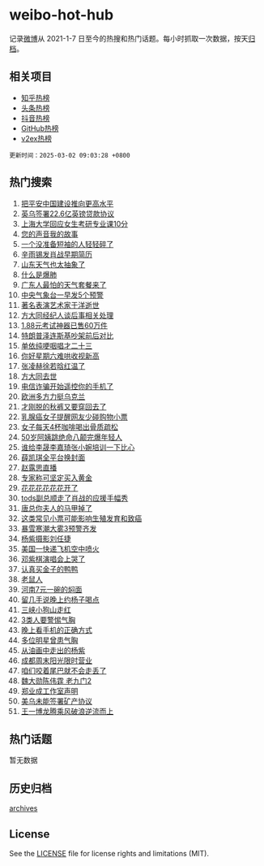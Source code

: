 # weibo-hot-hub

记录[微博](https://www.weibo.com)从 2021-1-7 日至今的热搜和热门话题。每小时抓取一次数据，按天[归档](archives)。

## 相关项目

- [知乎热榜](https://github.com/lonnyzhang423/zhihu-hot-hub)
- [头条热榜](https://github.com/lonnyzhang423/toutiao-hot-hub)
- [抖音热榜](https://github.com/lonnyzhang423/douyin-hot-hub)
- [GitHub热榜](https://github.com/lonnyzhang423/github-hot-hub)
- [v2ex热榜](https://github.com/lonnyzhang423/v2ex-hot-hub)


`更新时间：2025-03-02 09:03:28 +0800`

## 热门搜索

1. [把平安中国建设推向更高水平](https://m.weibo.cn/search?containerid=100103type%3D1%26t%3D10%26q%3D%23%E6%8A%8A%E5%B9%B3%E5%AE%89%E4%B8%AD%E5%9B%BD%E5%BB%BA%E8%AE%BE%E6%8E%A8%E5%90%91%E6%9B%B4%E9%AB%98%E6%B0%B4%E5%B9%B3%23&stream_entry_id=51&isnewpage=1&extparam=seat%3D1%26cate%3D10103%26stream_entry_id%3D51%26c_type%3D51%26pos%3D0%26filter_type%3Drealtimehot%26q%3D%2523%25E6%258A%258A%25E5%25B9%25B3%25E5%25AE%2589%25E4%25B8%25AD%25E5%259B%25BD%25E5%25BB%25BA%25E8%25AE%25BE%25E6%258E%25A8%25E5%2590%2591%25E6%259B%25B4%25E9%25AB%2598%25E6%25B0%25B4%25E5%25B9%25B3%2523%26dgr%3D0%26display_time%3D1740877407%26pre_seqid%3D17408774077280413189612)
1. [英乌签署22.6亿英镑贷款协议](https://m.weibo.cn/search?containerid=100103type%3D1%26t%3D10%26q%3D%23%E8%8B%B1%E4%B9%8C%E7%AD%BE%E7%BD%B222.6%E4%BA%BF%E8%8B%B1%E9%95%91%E8%B4%B7%E6%AC%BE%E5%8D%8F%E8%AE%AE%23&stream_entry_id=31&isnewpage=1&extparam=seat%3D1%26stream_entry_id%3D31%26filter_type%3Drealtimehot%26c_type%3D31%26band_rank%3D1%26cate%3D5001%26lcate%3D5001%26flag%3D0%26pos%3D0%26realpos%3D1%26q%3D%2523%25E8%258B%25B1%25E4%25B9%258C%25E7%25AD%25BE%25E7%25BD%25B222.6%25E4%25BA%25BF%25E8%258B%25B1%25E9%2595%2591%25E8%25B4%25B7%25E6%25AC%25BE%25E5%258D%258F%25E8%25AE%25AE%2523%26dgr%3D0%26display_time%3D1740877407%26pre_seqid%3D17408774077280413189612)
1. [上海大学回应女生考研专业课10分](https://m.weibo.cn/search?containerid=100103type%3D1%26t%3D10%26q%3D%23%E4%B8%8A%E6%B5%B7%E5%A4%A7%E5%AD%A6%E5%9B%9E%E5%BA%94%E5%A5%B3%E7%94%9F%E8%80%83%E7%A0%94%E4%B8%93%E4%B8%9A%E8%AF%BE10%E5%88%86%23&stream_entry_id=31&isnewpage=1&extparam=seat%3D1%26stream_entry_id%3D31%26filter_type%3Drealtimehot%26c_type%3D31%26band_rank%3D2%26cate%3D5001%26lcate%3D5001%26flag%3D1%26pos%3D1%26realpos%3D2%26q%3D%2523%25E4%25B8%258A%25E6%25B5%25B7%25E5%25A4%25A7%25E5%25AD%25A6%25E5%259B%259E%25E5%25BA%2594%25E5%25A5%25B3%25E7%2594%259F%25E8%2580%2583%25E7%25A0%2594%25E4%25B8%2593%25E4%25B8%259A%25E8%25AF%25BE10%25E5%2588%2586%2523%26dgr%3D0%26display_time%3D1740877407%26pre_seqid%3D17408774077280413189612)
1. [您的声音我的故事](https://m.weibo.cn/search?containerid=100103type%3D1%26t%3D10%26q%3D%23%E6%82%A8%E7%9A%84%E5%A3%B0%E9%9F%B3%E6%88%91%E7%9A%84%E6%95%85%E4%BA%8B%23&stream_entry_id=31&isnewpage=1&extparam=seat%3D1%26stream_entry_id%3D31%26filter_type%3Drealtimehot%26c_type%3D31%26band_rank%3D3%26cate%3D5001%26lcate%3D5001%26flag%3D0%26pos%3D2%26realpos%3D3%26q%3D%2523%25E6%2582%25A8%25E7%259A%2584%25E5%25A3%25B0%25E9%259F%25B3%25E6%2588%2591%25E7%259A%2584%25E6%2595%2585%25E4%25BA%258B%2523%26dgr%3D0%26display_time%3D1740877407%26pre_seqid%3D17408774077280413189612)
1. [一个没准备短袖的人轻轻碎了](https://m.weibo.cn/search?containerid=100103type%3D1%26t%3D10%26q%3D%23%E4%B8%80%E4%B8%AA%E6%B2%A1%E5%87%86%E5%A4%87%E7%9F%AD%E8%A2%96%E7%9A%84%E4%BA%BA%E8%BD%BB%E8%BD%BB%E7%A2%8E%E4%BA%86%23&stream_entry_id=31&isnewpage=1&extparam=seat%3D1%26stream_entry_id%3D31%26filter_type%3Drealtimehot%26c_type%3D31%26band_rank%3D4%26cate%3D5001%26lcate%3D5001%26flag%3D0%26pos%3D3%26realpos%3D4%26q%3D%2523%25E4%25B8%2580%25E4%25B8%25AA%25E6%25B2%25A1%25E5%2587%2586%25E5%25A4%2587%25E7%259F%25AD%25E8%25A2%2596%25E7%259A%2584%25E4%25BA%25BA%25E8%25BD%25BB%25E8%25BD%25BB%25E7%25A2%258E%25E4%25BA%2586%2523%26dgr%3D0%26display_time%3D1740877407%26pre_seqid%3D17408774077280413189612)
1. [辛雨锡发肖战早期简历](https://m.weibo.cn/search?containerid=100103type%3D1%26t%3D10%26q%3D%23%E8%BE%9B%E9%9B%A8%E9%94%A1%E5%8F%91%E8%82%96%E6%88%98%E6%97%A9%E6%9C%9F%E7%AE%80%E5%8E%86%23&stream_entry_id=31&isnewpage=1&extparam=seat%3D1%26stream_entry_id%3D31%26filter_type%3Drealtimehot%26c_type%3D31%26band_rank%3D5%26cate%3D5001%26lcate%3D5001%26flag%3D2%26pos%3D4%26realpos%3D5%26q%3D%2523%25E8%25BE%259B%25E9%259B%25A8%25E9%2594%25A1%25E5%258F%2591%25E8%2582%2596%25E6%2588%2598%25E6%2597%25A9%25E6%259C%259F%25E7%25AE%2580%25E5%258E%2586%2523%26dgr%3D0%26display_time%3D1740877407%26pre_seqid%3D17408774077280413189612)
1. [山东天气也太抽象了](https://m.weibo.cn/search?containerid=100103type%3D1%26t%3D10%26q%3D%23%E5%B1%B1%E4%B8%9C%E5%A4%A9%E6%B0%94%E4%B9%9F%E5%A4%AA%E6%8A%BD%E8%B1%A1%E4%BA%86%23&stream_entry_id=31&isnewpage=1&extparam=seat%3D1%26stream_entry_id%3D31%26filter_type%3Drealtimehot%26c_type%3D31%26band_rank%3D6%26cate%3D5001%26lcate%3D5001%26flag%3D1%26pos%3D5%26realpos%3D6%26q%3D%2523%25E5%25B1%25B1%25E4%25B8%259C%25E5%25A4%25A9%25E6%25B0%2594%25E4%25B9%259F%25E5%25A4%25AA%25E6%258A%25BD%25E8%25B1%25A1%25E4%25BA%2586%2523%26dgr%3D0%26display_time%3D1740877407%26pre_seqid%3D17408774077280413189612)
1. [什么是爆肺](https://m.weibo.cn/search?containerid=100103type%3D1%26t%3D10%26q%3D%23%E4%BB%80%E4%B9%88%E6%98%AF%E7%88%86%E8%82%BA%23&stream_entry_id=31&isnewpage=1&extparam=seat%3D1%26stream_entry_id%3D31%26filter_type%3Drealtimehot%26c_type%3D31%26band_rank%3D7%26cate%3D5001%26lcate%3D5001%26flag%3D16%26pos%3D6%26realpos%3D7%26q%3D%2523%25E4%25BB%2580%25E4%25B9%2588%25E6%2598%25AF%25E7%2588%2586%25E8%2582%25BA%2523%26dgr%3D0%26display_time%3D1740877407%26pre_seqid%3D17408774077280413189612)
1. [广东人最怕的天气套餐来了](https://m.weibo.cn/search?containerid=100103type%3D1%26t%3D10%26q%3D%23%E5%B9%BF%E4%B8%9C%E4%BA%BA%E6%9C%80%E6%80%95%E7%9A%84%E5%A4%A9%E6%B0%94%E5%A5%97%E9%A4%90%E6%9D%A5%E4%BA%86%23&stream_entry_id=31&isnewpage=1&extparam=seat%3D1%26stream_entry_id%3D31%26filter_type%3Drealtimehot%26c_type%3D31%26band_rank%3D8%26cate%3D5001%26lcate%3D5001%26flag%3D0%26pos%3D7%26realpos%3D8%26q%3D%2523%25E5%25B9%25BF%25E4%25B8%259C%25E4%25BA%25BA%25E6%259C%2580%25E6%2580%2595%25E7%259A%2584%25E5%25A4%25A9%25E6%25B0%2594%25E5%25A5%2597%25E9%25A4%2590%25E6%259D%25A5%25E4%25BA%2586%2523%26dgr%3D0%26display_time%3D1740877407%26pre_seqid%3D17408774077280413189612)
1. [中央气象台一早发5个预警](https://m.weibo.cn/search?containerid=100103type%3D1%26t%3D10%26q%3D%23%E4%B8%AD%E5%A4%AE%E6%B0%94%E8%B1%A1%E5%8F%B0%E4%B8%80%E6%97%A9%E5%8F%915%E4%B8%AA%E9%A2%84%E8%AD%A6%23&stream_entry_id=31&isnewpage=1&extparam=seat%3D1%26stream_entry_id%3D31%26filter_type%3Drealtimehot%26c_type%3D31%26band_rank%3D9%26cate%3D5001%26lcate%3D5001%26flag%3D1%26pos%3D8%26realpos%3D9%26q%3D%2523%25E4%25B8%25AD%25E5%25A4%25AE%25E6%25B0%2594%25E8%25B1%25A1%25E5%258F%25B0%25E4%25B8%2580%25E6%2597%25A9%25E5%258F%25915%25E4%25B8%25AA%25E9%25A2%2584%25E8%25AD%25A6%2523%26dgr%3D0%26display_time%3D1740877407%26pre_seqid%3D17408774077280413189612)
1. [著名表演艺术家于洋逝世](https://m.weibo.cn/search?containerid=100103type%3D1%26t%3D10%26q%3D%23%E8%91%97%E5%90%8D%E8%A1%A8%E6%BC%94%E8%89%BA%E6%9C%AF%E5%AE%B6%E4%BA%8E%E6%B4%8B%E9%80%9D%E4%B8%96%23&stream_entry_id=31&isnewpage=1&extparam=seat%3D1%26stream_entry_id%3D31%26filter_type%3Drealtimehot%26c_type%3D31%26band_rank%3D10%26cate%3D5001%26lcate%3D5001%26flag%3D0%26pos%3D9%26realpos%3D10%26q%3D%2523%25E8%2591%2597%25E5%2590%258D%25E8%25A1%25A8%25E6%25BC%2594%25E8%2589%25BA%25E6%259C%25AF%25E5%25AE%25B6%25E4%25BA%258E%25E6%25B4%258B%25E9%2580%259D%25E4%25B8%2596%2523%26dgr%3D0%26display_time%3D1740877407%26pre_seqid%3D17408774077280413189612)
1. [方大同经纪人谈后事相关处理](https://m.weibo.cn/search?containerid=100103type%3D1%26t%3D10%26q%3D%23%E6%96%B9%E5%A4%A7%E5%90%8C%E7%BB%8F%E7%BA%AA%E4%BA%BA%E8%B0%88%E5%90%8E%E4%BA%8B%E7%9B%B8%E5%85%B3%E5%A4%84%E7%90%86%23&stream_entry_id=31&isnewpage=1&extparam=seat%3D1%26stream_entry_id%3D31%26filter_type%3Drealtimehot%26c_type%3D31%26band_rank%3D11%26cate%3D5001%26lcate%3D5001%26flag%3D0%26pos%3D10%26realpos%3D11%26q%3D%2523%25E6%2596%25B9%25E5%25A4%25A7%25E5%2590%258C%25E7%25BB%258F%25E7%25BA%25AA%25E4%25BA%25BA%25E8%25B0%2588%25E5%2590%258E%25E4%25BA%258B%25E7%259B%25B8%25E5%2585%25B3%25E5%25A4%2584%25E7%2590%2586%2523%26dgr%3D0%26display_time%3D1740877407%26pre_seqid%3D17408774077280413189612)
1. [1.88元考试神器已售60万件](https://m.weibo.cn/search?containerid=100103type%3D1%26t%3D10%26q%3D%231.88%E5%85%83%E8%80%83%E8%AF%95%E7%A5%9E%E5%99%A8%E5%B7%B2%E5%94%AE60%E4%B8%87%E4%BB%B6%23&stream_entry_id=31&isnewpage=1&extparam=seat%3D1%26stream_entry_id%3D31%26filter_type%3Drealtimehot%26c_type%3D31%26band_rank%3D12%26cate%3D5001%26lcate%3D5001%26flag%3D0%26pos%3D11%26realpos%3D12%26q%3D%25231.88%25E5%2585%2583%25E8%2580%2583%25E8%25AF%2595%25E7%25A5%259E%25E5%2599%25A8%25E5%25B7%25B2%25E5%2594%25AE60%25E4%25B8%2587%25E4%25BB%25B6%2523%26dgr%3D0%26display_time%3D1740877407%26pre_seqid%3D17408774077280413189612)
1. [特朗普泽连斯基吵架前后对比](https://m.weibo.cn/search?containerid=100103type%3D1%26t%3D10%26q%3D%23%E7%89%B9%E6%9C%97%E6%99%AE%E6%B3%BD%E8%BF%9E%E6%96%AF%E5%9F%BA%E5%90%B5%E6%9E%B6%E5%89%8D%E5%90%8E%E5%AF%B9%E6%AF%94%23&stream_entry_id=31&isnewpage=1&extparam=seat%3D1%26stream_entry_id%3D31%26filter_type%3Drealtimehot%26c_type%3D31%26band_rank%3D13%26cate%3D5001%26lcate%3D5001%26flag%3D0%26pos%3D12%26realpos%3D13%26q%3D%2523%25E7%2589%25B9%25E6%259C%2597%25E6%2599%25AE%25E6%25B3%25BD%25E8%25BF%259E%25E6%2596%25AF%25E5%259F%25BA%25E5%2590%25B5%25E6%259E%25B6%25E5%2589%258D%25E5%2590%258E%25E5%25AF%25B9%25E6%25AF%2594%2523%26dgr%3D0%26display_time%3D1740877407%26pre_seqid%3D17408774077280413189612)
1. [单依纯哽咽唱才二十三](https://m.weibo.cn/search?containerid=100103type%3D1%26t%3D10%26q%3D%23%E5%8D%95%E4%BE%9D%E7%BA%AF%E5%93%BD%E5%92%BD%E5%94%B1%E6%89%8D%E4%BA%8C%E5%8D%81%E4%B8%89%23&stream_entry_id=31&isnewpage=1&extparam=seat%3D1%26stream_entry_id%3D31%26filter_type%3Drealtimehot%26c_type%3D31%26band_rank%3D14%26cate%3D5001%26lcate%3D5001%26flag%3D0%26pos%3D13%26realpos%3D14%26q%3D%2523%25E5%258D%2595%25E4%25BE%259D%25E7%25BA%25AF%25E5%2593%25BD%25E5%2592%25BD%25E5%2594%25B1%25E6%2589%258D%25E4%25BA%258C%25E5%258D%2581%25E4%25B8%2589%2523%26dgr%3D0%26display_time%3D1740877407%26pre_seqid%3D17408774077280413189612)
1. [你好星期六难哄收视新高](https://m.weibo.cn/search?containerid=100103type%3D1%26t%3D10%26q%3D%E4%BD%A0%E5%A5%BD%E6%98%9F%E6%9C%9F%E5%85%AD%E9%9A%BE%E5%93%84%E6%94%B6%E8%A7%86%E6%96%B0%E9%AB%98&stream_entry_id=31&isnewpage=1&extparam=seat%3D1%26stream_entry_id%3D31%26filter_type%3Drealtimehot%26c_type%3D31%26band_rank%3D15%26cate%3D5001%26lcate%3D5001%26flag%3D0%26pos%3D14%26realpos%3D15%26q%3D%25E4%25BD%25A0%25E5%25A5%25BD%25E6%2598%259F%25E6%259C%259F%25E5%2585%25AD%25E9%259A%25BE%25E5%2593%2584%25E6%2594%25B6%25E8%25A7%2586%25E6%2596%25B0%25E9%25AB%2598%26dgr%3D0%26display_time%3D1740877407%26pre_seqid%3D17408774077280413189612)
1. [张凌赫徐若晗红温了](https://m.weibo.cn/search?containerid=100103type%3D1%26t%3D10%26q%3D%E5%BC%A0%E5%87%8C%E8%B5%AB%E5%BE%90%E8%8B%A5%E6%99%97%E7%BA%A2%E6%B8%A9%E4%BA%86&stream_entry_id=31&isnewpage=1&extparam=seat%3D1%26stream_entry_id%3D31%26filter_type%3Drealtimehot%26c_type%3D31%26band_rank%3D16%26cate%3D5001%26lcate%3D5001%26flag%3D1%26pos%3D15%26realpos%3D16%26q%3D%25E5%25BC%25A0%25E5%2587%258C%25E8%25B5%25AB%25E5%25BE%2590%25E8%258B%25A5%25E6%2599%2597%25E7%25BA%25A2%25E6%25B8%25A9%25E4%25BA%2586%26dgr%3D0%26display_time%3D1740877407%26pre_seqid%3D17408774077280413189612)
1. [方大同去世](https://m.weibo.cn/search?containerid=100103type%3D1%26t%3D10%26q%3D%23%E6%96%B9%E5%A4%A7%E5%90%8C%E5%8E%BB%E4%B8%96%23&stream_entry_id=31&isnewpage=1&extparam=seat%3D1%26stream_entry_id%3D31%26filter_type%3Drealtimehot%26c_type%3D31%26band_rank%3D17%26cate%3D5001%26lcate%3D5001%26flag%3D0%26pos%3D16%26realpos%3D17%26q%3D%2523%25E6%2596%25B9%25E5%25A4%25A7%25E5%2590%258C%25E5%258E%25BB%25E4%25B8%2596%2523%26dgr%3D0%26display_time%3D1740877407%26pre_seqid%3D17408774077280413189612)
1. [电信诈骗开始遥控你的手机了](https://m.weibo.cn/search?containerid=100103type%3D1%26t%3D10%26q%3D%23%E7%94%B5%E4%BF%A1%E8%AF%88%E9%AA%97%E5%BC%80%E5%A7%8B%E9%81%A5%E6%8E%A7%E4%BD%A0%E7%9A%84%E6%89%8B%E6%9C%BA%E4%BA%86%23&stream_entry_id=31&isnewpage=1&extparam=seat%3D1%26stream_entry_id%3D31%26filter_type%3Drealtimehot%26c_type%3D31%26band_rank%3D18%26cate%3D5001%26lcate%3D5001%26flag%3D0%26pos%3D17%26realpos%3D18%26q%3D%2523%25E7%2594%25B5%25E4%25BF%25A1%25E8%25AF%2588%25E9%25AA%2597%25E5%25BC%2580%25E5%25A7%258B%25E9%2581%25A5%25E6%258E%25A7%25E4%25BD%25A0%25E7%259A%2584%25E6%2589%258B%25E6%259C%25BA%25E4%25BA%2586%2523%26dgr%3D0%26display_time%3D1740877407%26pre_seqid%3D17408774077280413189612)
1. [欧洲多方力挺乌克兰](https://m.weibo.cn/search?containerid=100103type%3D1%26t%3D10%26q%3D%23%E6%AC%A7%E6%B4%B2%E5%A4%9A%E6%96%B9%E5%8A%9B%E6%8C%BA%E4%B9%8C%E5%85%8B%E5%85%B0%23&stream_entry_id=31&isnewpage=1&extparam=seat%3D1%26stream_entry_id%3D31%26filter_type%3Drealtimehot%26c_type%3D31%26band_rank%3D19%26cate%3D5001%26lcate%3D5001%26flag%3D0%26pos%3D18%26realpos%3D19%26q%3D%2523%25E6%25AC%25A7%25E6%25B4%25B2%25E5%25A4%259A%25E6%2596%25B9%25E5%258A%259B%25E6%258C%25BA%25E4%25B9%258C%25E5%2585%258B%25E5%2585%25B0%2523%26dgr%3D0%26display_time%3D1740877407%26pre_seqid%3D17408774077280413189612)
1. [才刚脱的秋裤又要穿回去了](https://m.weibo.cn/search?containerid=100103type%3D1%26t%3D10%26q%3D%23%E6%89%8D%E5%88%9A%E8%84%B1%E7%9A%84%E7%A7%8B%E8%A3%A4%E5%8F%88%E8%A6%81%E7%A9%BF%E5%9B%9E%E5%8E%BB%E4%BA%86%23&stream_entry_id=31&isnewpage=1&extparam=seat%3D1%26stream_entry_id%3D31%26filter_type%3Drealtimehot%26c_type%3D31%26band_rank%3D20%26cate%3D5001%26lcate%3D5001%26flag%3D1%26pos%3D19%26realpos%3D20%26q%3D%2523%25E6%2589%258D%25E5%2588%259A%25E8%2584%25B1%25E7%259A%2584%25E7%25A7%258B%25E8%25A3%25A4%25E5%258F%2588%25E8%25A6%2581%25E7%25A9%25BF%25E5%259B%259E%25E5%258E%25BB%25E4%25BA%2586%2523%26dgr%3D0%26display_time%3D1740877407%26pre_seqid%3D17408774077280413189612)
1. [乳腺癌女子提醒网友少碰购物小票](https://m.weibo.cn/search?containerid=100103type%3D1%26t%3D10%26q%3D%23%E4%B9%B3%E8%85%BA%E7%99%8C%E5%A5%B3%E5%AD%90%E6%8F%90%E9%86%92%E7%BD%91%E5%8F%8B%E5%B0%91%E7%A2%B0%E8%B4%AD%E7%89%A9%E5%B0%8F%E7%A5%A8%23&stream_entry_id=31&isnewpage=1&extparam=seat%3D1%26stream_entry_id%3D31%26filter_type%3Drealtimehot%26c_type%3D31%26band_rank%3D21%26cate%3D5001%26lcate%3D5001%26flag%3D0%26pos%3D20%26realpos%3D21%26q%3D%2523%25E4%25B9%25B3%25E8%2585%25BA%25E7%2599%258C%25E5%25A5%25B3%25E5%25AD%2590%25E6%258F%2590%25E9%2586%2592%25E7%25BD%2591%25E5%258F%258B%25E5%25B0%2591%25E7%25A2%25B0%25E8%25B4%25AD%25E7%2589%25A9%25E5%25B0%258F%25E7%25A5%25A8%2523%26dgr%3D0%26display_time%3D1740877407%26pre_seqid%3D17408774077280413189612)
1. [女子每天4杯咖啡喝出骨质疏松](https://m.weibo.cn/search?containerid=100103type%3D1%26t%3D10%26q%3D%23%E5%A5%B3%E5%AD%90%E6%AF%8F%E5%A4%A94%E6%9D%AF%E5%92%96%E5%95%A1%E5%96%9D%E5%87%BA%E9%AA%A8%E8%B4%A8%E7%96%8F%E6%9D%BE%23&stream_entry_id=31&isnewpage=1&extparam=seat%3D1%26stream_entry_id%3D31%26filter_type%3Drealtimehot%26c_type%3D31%26band_rank%3D22%26cate%3D5001%26lcate%3D5001%26flag%3D0%26pos%3D21%26realpos%3D22%26q%3D%2523%25E5%25A5%25B3%25E5%25AD%2590%25E6%25AF%258F%25E5%25A4%25A94%25E6%259D%25AF%25E5%2592%2596%25E5%2595%25A1%25E5%2596%259D%25E5%2587%25BA%25E9%25AA%25A8%25E8%25B4%25A8%25E7%2596%258F%25E6%259D%25BE%2523%26dgr%3D0%26display_time%3D1740877407%26pre_seqid%3D17408774077280413189612)
1. [50岁阿姨跳绝命八颠完爆年轻人](https://m.weibo.cn/search?containerid=100103type%3D1%26t%3D10%26q%3D%2350%E5%B2%81%E9%98%BF%E5%A7%A8%E8%B7%B3%E7%BB%9D%E5%91%BD%E5%85%AB%E9%A2%A0%E5%AE%8C%E7%88%86%E5%B9%B4%E8%BD%BB%E4%BA%BA%23&stream_entry_id=31&isnewpage=1&extparam=seat%3D1%26stream_entry_id%3D31%26filter_type%3Drealtimehot%26c_type%3D31%26band_rank%3D23%26cate%3D5001%26lcate%3D5001%26flag%3D0%26pos%3D22%26realpos%3D23%26q%3D%252350%25E5%25B2%2581%25E9%2598%25BF%25E5%25A7%25A8%25E8%25B7%25B3%25E7%25BB%259D%25E5%2591%25BD%25E5%2585%25AB%25E9%25A2%25A0%25E5%25AE%258C%25E7%2588%2586%25E5%25B9%25B4%25E8%25BD%25BB%25E4%25BA%25BA%2523%26dgr%3D0%26display_time%3D1740877407%26pre_seqid%3D17408774077280413189612)
1. [谁给李晟李嘉琦张小婉培训一下比心](https://m.weibo.cn/search?containerid=100103type%3D1%26t%3D10%26q%3D%E8%B0%81%E7%BB%99%E6%9D%8E%E6%99%9F%E6%9D%8E%E5%98%89%E7%90%A6%E5%BC%A0%E5%B0%8F%E5%A9%89%E5%9F%B9%E8%AE%AD%E4%B8%80%E4%B8%8B%E6%AF%94%E5%BF%83&stream_entry_id=31&isnewpage=1&extparam=seat%3D1%26stream_entry_id%3D31%26filter_type%3Drealtimehot%26c_type%3D31%26band_rank%3D24%26cate%3D5001%26lcate%3D5001%26flag%3D1%26pos%3D23%26realpos%3D24%26q%3D%25E8%25B0%2581%25E7%25BB%2599%25E6%259D%258E%25E6%2599%259F%25E6%259D%258E%25E5%2598%2589%25E7%2590%25A6%25E5%25BC%25A0%25E5%25B0%258F%25E5%25A9%2589%25E5%259F%25B9%25E8%25AE%25AD%25E4%25B8%2580%25E4%25B8%258B%25E6%25AF%2594%25E5%25BF%2583%26dgr%3D0%26display_time%3D1740877407%26pre_seqid%3D17408774077280413189612)
1. [薛凯琪全平台换封面](https://m.weibo.cn/search?containerid=100103type%3D1%26t%3D10%26q%3D%23%E8%96%9B%E5%87%AF%E7%90%AA%E5%85%A8%E5%B9%B3%E5%8F%B0%E6%8D%A2%E5%B0%81%E9%9D%A2%23&stream_entry_id=31&isnewpage=1&extparam=seat%3D1%26stream_entry_id%3D31%26filter_type%3Drealtimehot%26c_type%3D31%26band_rank%3D25%26cate%3D5001%26lcate%3D5001%26flag%3D0%26pos%3D24%26realpos%3D25%26q%3D%2523%25E8%2596%259B%25E5%2587%25AF%25E7%2590%25AA%25E5%2585%25A8%25E5%25B9%25B3%25E5%258F%25B0%25E6%258D%25A2%25E5%25B0%2581%25E9%259D%25A2%2523%26dgr%3D0%26display_time%3D1740877407%26pre_seqid%3D17408774077280413189612)
1. [赵露思直播](https://m.weibo.cn/search?containerid=100103type%3D1%26t%3D10%26q%3D%23%E8%B5%B5%E9%9C%B2%E6%80%9D%E7%9B%B4%E6%92%AD%23&stream_entry_id=31&isnewpage=1&extparam=seat%3D1%26stream_entry_id%3D31%26filter_type%3Drealtimehot%26c_type%3D31%26band_rank%3D26%26cate%3D5001%26lcate%3D5001%26flag%3D0%26pos%3D25%26realpos%3D26%26q%3D%2523%25E8%25B5%25B5%25E9%259C%25B2%25E6%2580%259D%25E7%259B%25B4%25E6%2592%25AD%2523%26dgr%3D0%26display_time%3D1740877407%26pre_seqid%3D17408774077280413189612)
1. [专家称可坚定买入黄金](https://m.weibo.cn/search?containerid=100103type%3D1%26t%3D10%26q%3D%23%E4%B8%93%E5%AE%B6%E7%A7%B0%E5%8F%AF%E5%9D%9A%E5%AE%9A%E4%B9%B0%E5%85%A5%E9%BB%84%E9%87%91%23&stream_entry_id=31&isnewpage=1&extparam=seat%3D1%26stream_entry_id%3D31%26filter_type%3Drealtimehot%26c_type%3D31%26band_rank%3D27%26cate%3D5001%26lcate%3D5001%26flag%3D0%26pos%3D26%26realpos%3D27%26q%3D%2523%25E4%25B8%2593%25E5%25AE%25B6%25E7%25A7%25B0%25E5%258F%25AF%25E5%259D%259A%25E5%25AE%259A%25E4%25B9%25B0%25E5%2585%25A5%25E9%25BB%2584%25E9%2587%2591%2523%26dgr%3D0%26display_time%3D1740877407%26pre_seqid%3D17408774077280413189612)
1. [花花花花花花开了](https://m.weibo.cn/search?containerid=100103type%3D1%26t%3D10%26q%3D%23%E8%8A%B1%E8%8A%B1%E8%8A%B1%E8%8A%B1%E8%8A%B1%E8%8A%B1%E5%BC%80%E4%BA%86%23&stream_entry_id=31&isnewpage=1&extparam=seat%3D1%26stream_entry_id%3D31%26filter_type%3Drealtimehot%26c_type%3D31%26band_rank%3D28%26cate%3D5001%26lcate%3D5001%26flag%3D1%26pos%3D27%26realpos%3D28%26q%3D%2523%25E8%258A%25B1%25E8%258A%25B1%25E8%258A%25B1%25E8%258A%25B1%25E8%258A%25B1%25E8%258A%25B1%25E5%25BC%2580%25E4%25BA%2586%2523%26dgr%3D0%26display_time%3D1740877407%26pre_seqid%3D17408774077280413189612)
1. [tods副总顺走了肖战的应援手幅秀](https://m.weibo.cn/search?containerid=100103type%3D1%26t%3D10%26q%3D%23tods%E5%89%AF%E6%80%BB%E9%A1%BA%E8%B5%B0%E4%BA%86%E8%82%96%E6%88%98%E7%9A%84%E5%BA%94%E6%8F%B4%E6%89%8B%E5%B9%85%E7%A7%80%23&stream_entry_id=31&isnewpage=1&extparam=seat%3D1%26stream_entry_id%3D31%26filter_type%3Drealtimehot%26c_type%3D31%26band_rank%3D29%26cate%3D5001%26lcate%3D5001%26flag%3D0%26pos%3D28%26realpos%3D29%26q%3D%2523tods%25E5%2589%25AF%25E6%2580%25BB%25E9%25A1%25BA%25E8%25B5%25B0%25E4%25BA%2586%25E8%2582%2596%25E6%2588%2598%25E7%259A%2584%25E5%25BA%2594%25E6%258F%25B4%25E6%2589%258B%25E5%25B9%2585%25E7%25A7%2580%2523%26dgr%3D0%26display_time%3D1740877407%26pre_seqid%3D17408774077280413189612)
1. [唐总你夫人的马甲掉了](https://m.weibo.cn/search?containerid=100103type%3D1%26t%3D10%26q%3D%E5%94%90%E6%80%BB%E4%BD%A0%E5%A4%AB%E4%BA%BA%E7%9A%84%E9%A9%AC%E7%94%B2%E6%8E%89%E4%BA%86&stream_entry_id=31&isnewpage=1&extparam=seat%3D1%26stream_entry_id%3D31%26filter_type%3Drealtimehot%26c_type%3D31%26band_rank%3D30%26cate%3D5001%26lcate%3D5001%26flag%3D0%26pos%3D29%26realpos%3D30%26q%3D%25E5%2594%2590%25E6%2580%25BB%25E4%25BD%25A0%25E5%25A4%25AB%25E4%25BA%25BA%25E7%259A%2584%25E9%25A9%25AC%25E7%2594%25B2%25E6%258E%2589%25E4%25BA%2586%26dgr%3D0%26display_time%3D1740877407%26pre_seqid%3D17408774077280413189612)
1. [这类常见小票可能影响生殖发育和致癌](https://m.weibo.cn/search?containerid=100103type%3D1%26t%3D10%26q%3D%23%E8%BF%99%E7%B1%BB%E5%B8%B8%E8%A7%81%E5%B0%8F%E7%A5%A8%E5%8F%AF%E8%83%BD%E5%BD%B1%E5%93%8D%E7%94%9F%E6%AE%96%E5%8F%91%E8%82%B2%E5%92%8C%E8%87%B4%E7%99%8C%23&stream_entry_id=31&isnewpage=1&extparam=seat%3D1%26stream_entry_id%3D31%26filter_type%3Drealtimehot%26c_type%3D31%26band_rank%3D31%26cate%3D5001%26lcate%3D5001%26flag%3D0%26pos%3D30%26realpos%3D31%26q%3D%2523%25E8%25BF%2599%25E7%25B1%25BB%25E5%25B8%25B8%25E8%25A7%2581%25E5%25B0%258F%25E7%25A5%25A8%25E5%258F%25AF%25E8%2583%25BD%25E5%25BD%25B1%25E5%2593%258D%25E7%2594%259F%25E6%25AE%2596%25E5%258F%2591%25E8%2582%25B2%25E5%2592%258C%25E8%2587%25B4%25E7%2599%258C%2523%26dgr%3D0%26display_time%3D1740877407%26pre_seqid%3D17408774077280413189612)
1. [暴雪寒潮大雾3预警齐发](https://m.weibo.cn/search?containerid=100103type%3D1%26t%3D10%26q%3D%23%E6%9A%B4%E9%9B%AA%E5%AF%92%E6%BD%AE%E5%A4%A7%E9%9B%BE3%E9%A2%84%E8%AD%A6%E9%BD%90%E5%8F%91%23&stream_entry_id=31&isnewpage=1&extparam=seat%3D1%26stream_entry_id%3D31%26filter_type%3Drealtimehot%26c_type%3D31%26band_rank%3D32%26cate%3D5001%26lcate%3D5001%26flag%3D1%26pos%3D31%26realpos%3D32%26q%3D%2523%25E6%259A%25B4%25E9%259B%25AA%25E5%25AF%2592%25E6%25BD%25AE%25E5%25A4%25A7%25E9%259B%25BE3%25E9%25A2%2584%25E8%25AD%25A6%25E9%25BD%2590%25E5%258F%2591%2523%26dgr%3D0%26display_time%3D1740877407%26pre_seqid%3D17408774077280413189612)
1. [杨紫摄影刘任捷](https://m.weibo.cn/search?containerid=100103type%3D1%26t%3D10%26q%3D%23%E6%9D%A8%E7%B4%AB%E6%91%84%E5%BD%B1%E5%88%98%E4%BB%BB%E6%8D%B7%23&stream_entry_id=31&isnewpage=1&extparam=seat%3D1%26stream_entry_id%3D31%26filter_type%3Drealtimehot%26c_type%3D31%26band_rank%3D33%26cate%3D5001%26lcate%3D5001%26flag%3D0%26pos%3D32%26realpos%3D33%26q%3D%2523%25E6%259D%25A8%25E7%25B4%25AB%25E6%2591%2584%25E5%25BD%25B1%25E5%2588%2598%25E4%25BB%25BB%25E6%258D%25B7%2523%26dgr%3D0%26display_time%3D1740877407%26pre_seqid%3D17408774077280413189612)
1. [美国一快递飞机空中喷火](https://m.weibo.cn/search?containerid=100103type%3D1%26t%3D10%26q%3D%23%E7%BE%8E%E5%9B%BD%E4%B8%80%E5%BF%AB%E9%80%92%E9%A3%9E%E6%9C%BA%E7%A9%BA%E4%B8%AD%E5%96%B7%E7%81%AB%23&stream_entry_id=31&isnewpage=1&extparam=seat%3D1%26stream_entry_id%3D31%26filter_type%3Drealtimehot%26c_type%3D31%26band_rank%3D34%26cate%3D5001%26lcate%3D5001%26flag%3D1%26pos%3D33%26realpos%3D34%26q%3D%2523%25E7%25BE%258E%25E5%259B%25BD%25E4%25B8%2580%25E5%25BF%25AB%25E9%2580%2592%25E9%25A3%259E%25E6%259C%25BA%25E7%25A9%25BA%25E4%25B8%25AD%25E5%2596%25B7%25E7%2581%25AB%2523%26dgr%3D0%26display_time%3D1740877407%26pre_seqid%3D17408774077280413189612)
1. [邓紫棋演唱会上哭了](https://m.weibo.cn/search?containerid=100103type%3D1%26t%3D10%26q%3D%23%E9%82%93%E7%B4%AB%E6%A3%8B%E6%BC%94%E5%94%B1%E4%BC%9A%E4%B8%8A%E5%93%AD%E4%BA%86%23&stream_entry_id=31&isnewpage=1&extparam=seat%3D1%26stream_entry_id%3D31%26filter_type%3Drealtimehot%26c_type%3D31%26band_rank%3D35%26cate%3D5001%26lcate%3D5001%26flag%3D0%26pos%3D34%26realpos%3D35%26q%3D%2523%25E9%2582%2593%25E7%25B4%25AB%25E6%25A3%258B%25E6%25BC%2594%25E5%2594%25B1%25E4%25BC%259A%25E4%25B8%258A%25E5%2593%25AD%25E4%25BA%2586%2523%26dgr%3D0%26display_time%3D1740877407%26pre_seqid%3D17408774077280413189612)
1. [认真买金子的鸭鸭](https://m.weibo.cn/search?containerid=100103type%3D1%26t%3D10%26q%3D%E8%AE%A4%E7%9C%9F%E4%B9%B0%E9%87%91%E5%AD%90%E7%9A%84%E9%B8%AD%E9%B8%AD&stream_entry_id=31&isnewpage=1&extparam=seat%3D1%26stream_entry_id%3D31%26filter_type%3Drealtimehot%26c_type%3D31%26band_rank%3D36%26cate%3D5001%26lcate%3D5001%26flag%3D1%26pos%3D35%26realpos%3D36%26q%3D%25E8%25AE%25A4%25E7%259C%259F%25E4%25B9%25B0%25E9%2587%2591%25E5%25AD%2590%25E7%259A%2584%25E9%25B8%25AD%25E9%25B8%25AD%26dgr%3D0%26display_time%3D1740877407%26pre_seqid%3D17408774077280413189612)
1. [老鼠人](https://m.weibo.cn/search?containerid=100103type%3D1%26t%3D10%26q%3D%E8%80%81%E9%BC%A0%E4%BA%BA&stream_entry_id=31&isnewpage=1&extparam=seat%3D1%26stream_entry_id%3D31%26filter_type%3Drealtimehot%26c_type%3D31%26band_rank%3D37%26cate%3D5001%26lcate%3D5001%26flag%3D0%26pos%3D36%26realpos%3D37%26q%3D%25E8%2580%2581%25E9%25BC%25A0%25E4%25BA%25BA%26dgr%3D0%26display_time%3D1740877407%26pre_seqid%3D17408774077280413189612)
1. [河南7元一碗的焖面](https://m.weibo.cn/search?containerid=100103type%3D1%26t%3D10%26q%3D%23%E6%B2%B3%E5%8D%977%E5%85%83%E4%B8%80%E7%A2%97%E7%9A%84%E7%84%96%E9%9D%A2%23&stream_entry_id=31&isnewpage=1&extparam=seat%3D1%26stream_entry_id%3D31%26filter_type%3Drealtimehot%26c_type%3D31%26band_rank%3D38%26cate%3D5001%26lcate%3D5001%26flag%3D1%26pos%3D37%26realpos%3D38%26q%3D%2523%25E6%25B2%25B3%25E5%258D%25977%25E5%2585%2583%25E4%25B8%2580%25E7%25A2%2597%25E7%259A%2584%25E7%2584%2596%25E9%259D%25A2%2523%26dgr%3D0%26display_time%3D1740877407%26pre_seqid%3D17408774077280413189612)
1. [留几手说晚上约杨子喝点](https://m.weibo.cn/search?containerid=100103type%3D1%26t%3D10%26q%3D%23%E7%95%99%E5%87%A0%E6%89%8B%E8%AF%B4%E6%99%9A%E4%B8%8A%E7%BA%A6%E6%9D%A8%E5%AD%90%E5%96%9D%E7%82%B9%23&stream_entry_id=31&isnewpage=1&extparam=seat%3D1%26stream_entry_id%3D31%26filter_type%3Drealtimehot%26c_type%3D31%26band_rank%3D39%26cate%3D5001%26lcate%3D5001%26flag%3D1%26pos%3D38%26realpos%3D39%26q%3D%2523%25E7%2595%2599%25E5%2587%25A0%25E6%2589%258B%25E8%25AF%25B4%25E6%2599%259A%25E4%25B8%258A%25E7%25BA%25A6%25E6%259D%25A8%25E5%25AD%2590%25E5%2596%259D%25E7%2582%25B9%2523%26dgr%3D0%26display_time%3D1740877407%26pre_seqid%3D17408774077280413189612)
1. [三峡小狗山走红](https://m.weibo.cn/search?containerid=100103type%3D1%26t%3D10%26q%3D%23%E4%B8%89%E5%B3%A1%E5%B0%8F%E7%8B%97%E5%B1%B1%E8%B5%B0%E7%BA%A2%23&stream_entry_id=31&isnewpage=1&extparam=seat%3D1%26stream_entry_id%3D31%26filter_type%3Drealtimehot%26c_type%3D31%26band_rank%3D40%26cate%3D5001%26lcate%3D5001%26flag%3D1%26pos%3D39%26realpos%3D40%26q%3D%2523%25E4%25B8%2589%25E5%25B3%25A1%25E5%25B0%258F%25E7%258B%2597%25E5%25B1%25B1%25E8%25B5%25B0%25E7%25BA%25A2%2523%26dgr%3D0%26display_time%3D1740877407%26pre_seqid%3D17408774077280413189612)
1. [3类人要警惕气胸](https://m.weibo.cn/search?containerid=100103type%3D1%26t%3D10%26q%3D%233%E7%B1%BB%E4%BA%BA%E8%A6%81%E8%AD%A6%E6%83%95%E6%B0%94%E8%83%B8%23&stream_entry_id=31&isnewpage=1&extparam=seat%3D1%26stream_entry_id%3D31%26filter_type%3Drealtimehot%26c_type%3D31%26band_rank%3D41%26cate%3D5001%26lcate%3D5001%26flag%3D0%26pos%3D40%26realpos%3D41%26q%3D%25233%25E7%25B1%25BB%25E4%25BA%25BA%25E8%25A6%2581%25E8%25AD%25A6%25E6%2583%2595%25E6%25B0%2594%25E8%2583%25B8%2523%26dgr%3D0%26display_time%3D1740877407%26pre_seqid%3D17408774077280413189612)
1. [晚上看手机的正确方式](https://m.weibo.cn/search?containerid=100103type%3D1%26t%3D10%26q%3D%23%E6%99%9A%E4%B8%8A%E7%9C%8B%E6%89%8B%E6%9C%BA%E7%9A%84%E6%AD%A3%E7%A1%AE%E6%96%B9%E5%BC%8F%23&stream_entry_id=31&isnewpage=1&extparam=seat%3D1%26stream_entry_id%3D31%26filter_type%3Drealtimehot%26c_type%3D31%26band_rank%3D42%26cate%3D5001%26lcate%3D5001%26flag%3D1%26pos%3D41%26realpos%3D42%26q%3D%2523%25E6%2599%259A%25E4%25B8%258A%25E7%259C%258B%25E6%2589%258B%25E6%259C%25BA%25E7%259A%2584%25E6%25AD%25A3%25E7%25A1%25AE%25E6%2596%25B9%25E5%25BC%258F%2523%26dgr%3D0%26display_time%3D1740877407%26pre_seqid%3D17408774077280413189612)
1. [多位明星曾患气胸](https://m.weibo.cn/search?containerid=100103type%3D1%26t%3D10%26q%3D%23%E5%A4%9A%E4%BD%8D%E6%98%8E%E6%98%9F%E6%9B%BE%E6%82%A3%E6%B0%94%E8%83%B8%23&stream_entry_id=31&isnewpage=1&extparam=seat%3D1%26stream_entry_id%3D31%26filter_type%3Drealtimehot%26c_type%3D31%26band_rank%3D43%26cate%3D5001%26lcate%3D5001%26flag%3D0%26pos%3D42%26realpos%3D43%26q%3D%2523%25E5%25A4%259A%25E4%25BD%258D%25E6%2598%258E%25E6%2598%259F%25E6%259B%25BE%25E6%2582%25A3%25E6%25B0%2594%25E8%2583%25B8%2523%26dgr%3D0%26display_time%3D1740877407%26pre_seqid%3D17408774077280413189612)
1. [从油画中走出的杨紫](https://m.weibo.cn/search?containerid=100103type%3D1%26t%3D10%26q%3D%23%E4%BB%8E%E6%B2%B9%E7%94%BB%E4%B8%AD%E8%B5%B0%E5%87%BA%E7%9A%84%E6%9D%A8%E7%B4%AB%23&stream_entry_id=31&isnewpage=1&extparam=seat%3D1%26stream_entry_id%3D31%26filter_type%3Drealtimehot%26c_type%3D31%26band_rank%3D44%26cate%3D5001%26lcate%3D5001%26flag%3D1%26pos%3D43%26realpos%3D44%26q%3D%2523%25E4%25BB%258E%25E6%25B2%25B9%25E7%2594%25BB%25E4%25B8%25AD%25E8%25B5%25B0%25E5%2587%25BA%25E7%259A%2584%25E6%259D%25A8%25E7%25B4%25AB%2523%26dgr%3D0%26display_time%3D1740877407%26pre_seqid%3D17408774077280413189612)
1. [成都周末阳光限时营业](https://m.weibo.cn/search?containerid=100103type%3D1%26t%3D10%26q%3D%23%E6%88%90%E9%83%BD%E5%91%A8%E6%9C%AB%E9%98%B3%E5%85%89%E9%99%90%E6%97%B6%E8%90%A5%E4%B8%9A%23&stream_entry_id=31&isnewpage=1&extparam=seat%3D1%26stream_entry_id%3D31%26filter_type%3Drealtimehot%26c_type%3D31%26band_rank%3D45%26cate%3D5001%26lcate%3D5001%26flag%3D1%26pos%3D44%26realpos%3D45%26q%3D%2523%25E6%2588%2590%25E9%2583%25BD%25E5%2591%25A8%25E6%259C%25AB%25E9%2598%25B3%25E5%2585%2589%25E9%2599%2590%25E6%2597%25B6%25E8%2590%25A5%25E4%25B8%259A%2523%26dgr%3D0%26display_time%3D1740877407%26pre_seqid%3D17408774077280413189612)
1. [咱们咬着尾巴就不会走丢了](https://m.weibo.cn/search?containerid=100103type%3D1%26t%3D10%26q%3D%E5%92%B1%E4%BB%AC%E5%92%AC%E7%9D%80%E5%B0%BE%E5%B7%B4%E5%B0%B1%E4%B8%8D%E4%BC%9A%E8%B5%B0%E4%B8%A2%E4%BA%86&stream_entry_id=31&isnewpage=1&extparam=seat%3D1%26stream_entry_id%3D31%26filter_type%3Drealtimehot%26c_type%3D31%26band_rank%3D46%26cate%3D5001%26lcate%3D5001%26flag%3D1%26pos%3D45%26realpos%3D46%26q%3D%25E5%2592%25B1%25E4%25BB%25AC%25E5%2592%25AC%25E7%259D%2580%25E5%25B0%25BE%25E5%25B7%25B4%25E5%25B0%25B1%25E4%25B8%258D%25E4%25BC%259A%25E8%25B5%25B0%25E4%25B8%25A2%25E4%25BA%2586%26dgr%3D0%26display_time%3D1740877407%26pre_seqid%3D17408774077280413189612)
1. [魏大勋陈伟霆 老九门2](https://m.weibo.cn/search?containerid=100103type%3D1%26t%3D10%26q%3D%E9%AD%8F%E5%A4%A7%E5%8B%8B%E9%99%88%E4%BC%9F%E9%9C%86+%E8%80%81%E4%B9%9D%E9%97%A82&stream_entry_id=31&isnewpage=1&extparam=seat%3D1%26stream_entry_id%3D31%26filter_type%3Drealtimehot%26c_type%3D31%26band_rank%3D47%26cate%3D5001%26lcate%3D5001%26flag%3D0%26pos%3D46%26realpos%3D47%26q%3D%25E9%25AD%258F%25E5%25A4%25A7%25E5%258B%258B%25E9%2599%2588%25E4%25BC%259F%25E9%259C%2586%2520%25E8%2580%2581%25E4%25B9%259D%25E9%2597%25A82%26dgr%3D0%26display_time%3D1740877407%26pre_seqid%3D17408774077280413189612)
1. [郑业成工作室声明](https://m.weibo.cn/search?containerid=100103type%3D1%26t%3D10%26q%3D%23%E9%83%91%E4%B8%9A%E6%88%90%E5%B7%A5%E4%BD%9C%E5%AE%A4%E5%A3%B0%E6%98%8E%23&stream_entry_id=31&isnewpage=1&extparam=seat%3D1%26stream_entry_id%3D31%26filter_type%3Drealtimehot%26c_type%3D31%26band_rank%3D48%26cate%3D5001%26lcate%3D5001%26flag%3D0%26pos%3D47%26realpos%3D48%26q%3D%2523%25E9%2583%2591%25E4%25B8%259A%25E6%2588%2590%25E5%25B7%25A5%25E4%25BD%259C%25E5%25AE%25A4%25E5%25A3%25B0%25E6%2598%258E%2523%26dgr%3D0%26display_time%3D1740877407%26pre_seqid%3D17408774077280413189612)
1. [美乌未能签署矿产协议](https://m.weibo.cn/search?containerid=100103type%3D1%26t%3D10%26q%3D%23%E7%BE%8E%E4%B9%8C%E6%9C%AA%E8%83%BD%E7%AD%BE%E7%BD%B2%E7%9F%BF%E4%BA%A7%E5%8D%8F%E8%AE%AE%23&stream_entry_id=31&isnewpage=1&extparam=seat%3D1%26stream_entry_id%3D31%26filter_type%3Drealtimehot%26c_type%3D31%26band_rank%3D49%26cate%3D5001%26lcate%3D5001%26flag%3D1%26pos%3D48%26realpos%3D49%26q%3D%2523%25E7%25BE%258E%25E4%25B9%258C%25E6%259C%25AA%25E8%2583%25BD%25E7%25AD%25BE%25E7%25BD%25B2%25E7%259F%25BF%25E4%25BA%25A7%25E5%258D%258F%25E8%25AE%25AE%2523%26dgr%3D0%26display_time%3D1740877407%26pre_seqid%3D17408774077280413189612)
1. [王一博龙腾乘风破浪逆流而上](https://m.weibo.cn/search?containerid=100103type%3D1%26t%3D10%26q%3D%23%E7%8E%8B%E4%B8%80%E5%8D%9A%E9%BE%99%E8%85%BE%E4%B9%98%E9%A3%8E%E7%A0%B4%E6%B5%AA%E9%80%86%E6%B5%81%E8%80%8C%E4%B8%8A%23&stream_entry_id=31&isnewpage=1&extparam=seat%3D1%26stream_entry_id%3D31%26filter_type%3Drealtimehot%26c_type%3D31%26band_rank%3D50%26cate%3D5001%26lcate%3D5001%26flag%3D1%26pos%3D49%26realpos%3D50%26q%3D%2523%25E7%258E%258B%25E4%25B8%2580%25E5%258D%259A%25E9%25BE%2599%25E8%2585%25BE%25E4%25B9%2598%25E9%25A3%258E%25E7%25A0%25B4%25E6%25B5%25AA%25E9%2580%2586%25E6%25B5%2581%25E8%2580%258C%25E4%25B8%258A%2523%26dgr%3D0%26display_time%3D1740877407%26pre_seqid%3D17408774077280413189612)

## 热门话题

暂无数据

## 历史归档

[archives](archives)

## License

See the [LICENSE](LICENSE) file for license rights and limitations (MIT).
